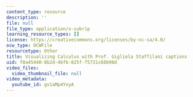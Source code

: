```yaml
---
content_type: resource
description: ''
file: null
file_type: application/x-subrip
learning_resource_types: []
license: https://creativecommons.org/licenses/by-nc-sa/4.0/
ocw_type: OCWFile
resourcetype: Other
title: Visualizing Calculus with Prof. Gigliola Staffilani captions
uid: f8a45440-8b2d-4bfb-825f-f5731c68b98d
video_files:
  video_thumbnail_file: null
video_metadata:
  youtube_id: gv1aMp4YxyA
---
```


